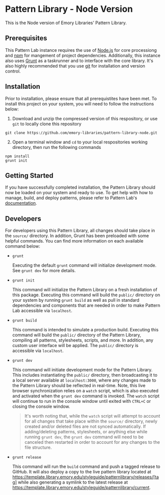 # Pattern Library - Node Version

This is the Node version of Emory Libraries' Pattern Library.

## Prerequisites

This Pattern Lab instance requires the use of [Node.js][Node.js] for core processiong and [npm][npm] for mangement of project dependencies. Additionally, this instance also uses [Grunt][Grunt] as a taskrunner and to interface with the core library. It's also highly recommended that you use [git][git] for installation and version control.

## Installation

Prior to installation, please ensure that all prerequistites have been met. To install this project on your system, you will need to follow the instructions below:

  1. Download and unzip the compressed version of this respository, or use `git` to locally clone this repository
    
  ```
  git clone https://github.com/emory-libraries/pattern-library-node.git
  ```
  
  2. Open a terminal window and `cd` to your local respositories working directory, then run the following commands
  
  ```
  npm install
  grunt init
  ```
  
## Getting Started

If you have successfully completed installation, the Pattern Library should now be loaded on your system and ready to use. To get help with how to manage, build, and deploy patterns, please refer to Pattern Lab's [documentation][Pattern Lab]. 

## Developers

For developers using this Pattern Library, all changes should take place in the `source/` directory. In addition, Grunt has been preloaded with some helpful commands. You can find more information on each available command below:

- `grunt`

  Executing the default `grunt` command will initialize development mode. See `grunt dev` for more details.
  
- `grunt init`

  This command will initialize the Pattern Library on a fresh installation of this package. Executing this command will build the `public/` directory on your system by running `grunt build` as well as pull in standard dependencies and components that are needed in order to make Pattern Lab accessible via `localhost`.
  
- `grunt build`

  This command is intended to simulate a production build. Executing this command will build the `public/` directory of the Pattern Library, compiling all patterns, stylesheets, scripts, and more. In addition, any custom user interface will be applied. The `public/` directory is accessible via `localhost`.

- `grunt dev`

  This command will initiate development mode for the Pattern Library. This includes instantiating the `public/` directory, then broadcasting it to a local server available at `localhost:3000`, where any changes made to the Pattern Library should be reflected in real-time. Note, this live browser synchronization relies on a `watch` script, which is also executed and activated when the `grunt dev` command is invoked. The `watch` script will continue to run in the console window until exited with `CTRL+C` or closing the console window.
  
  > It's worth noting that, while the `watch` script will attempt to account for all changes that take place within the `source/` directory, newly created and/or deleted files are not synced automatically. If adding/deleting patterns, stylesheets, or anything else while running `grunt dev`, the `grunt dev` command will need to be canceled then restarted in order to account for any changes to the file structure.

- `grunt release`

  This command will run the `build` command and push a tagged release to GitHub. It will also deploy a copy to the live pattern library located at https://template.library.emory.edu/styleguide/patternlibrary/releases/[tag] while also generating a symlink to the latest release at https://template.library.emory.edu/styleguide/patternlibrary/current.

[Node.js]: nodejs.org
[npm]: npmjs.com
[Grunt]: gruntjs.com
[git]: git-scm.com
[Pattern Lab]: patternlab.io/docs
